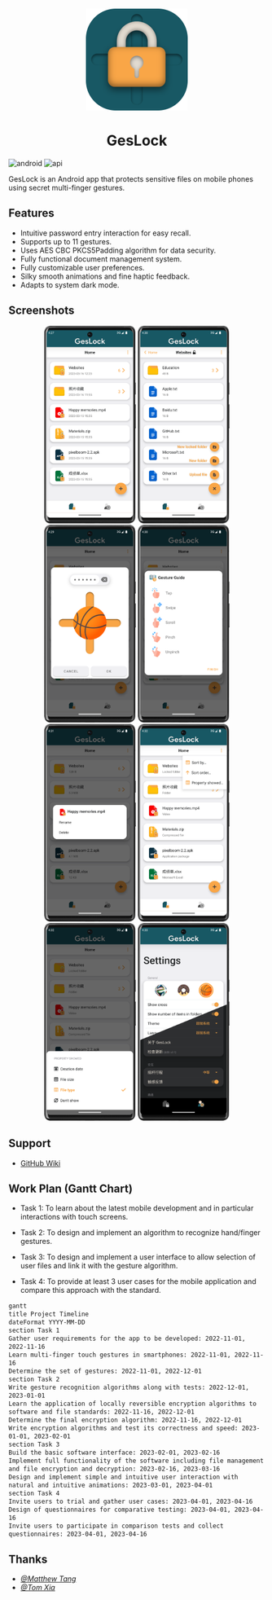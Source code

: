 <br />

<p align="center">
  <img width="200" src="https://raw.githubusercontent.com/JerryZhangZZY/album/main/geslock/ic_launcher_small.png">
</p>

<h1 align="center">GesLock</h1>

![android](https://img.shields.io/badge/Android-7.0%2B-green)
![api](https://img.shields.io/badge/API-31%2B-yellow)

GesLock is an Android app that protects sensitive files on mobile phones using secret multi-finger gestures.

## Features

- Intuitive password entry interaction for easy recall.
- Supports up to 11 gestures.
- Uses AES CBC PKCS5Padding algorithm for  data security.
- Fully functional document management system.
- Fully customizable user preferences.
- Silky smooth animations and fine haptic feedback.
- Adapts to system dark mode.

## Screenshots

<div align="center">
  <img width="180" src="https://github.com/JerryZhangZZY/album/blob/main/geslock/3.1/home.png?raw=true" />
  <img width="180" src="https://github.com/JerryZhangZZY/album/blob/main/geslock/3.1/home-folder.png?raw=true" />
  <img width="180" src="https://github.com/JerryZhangZZY/album/blob/main/geslock/3.1/home-rocker.png?raw=true" />
  <img width="180" src="https://github.com/JerryZhangZZY/album/blob/main/geslock/3.1/home-guide.png?raw=true" />
</div>

<div align="center">
  <img width="180" src="https://github.com/JerryZhangZZY/album/blob/main/geslock/3.1/home-edit.png?raw=true" />
  <img width="180" src="https://github.com/JerryZhangZZY/album/blob/main/geslock/3.1/home-menu.png?raw=true" />
  <img width="180" src="https://github.com/JerryZhangZZY/album/blob/main/geslock/3.1/home-sheet_property.png?raw=true" />
  <img width="180" src="https://github.com/JerryZhangZZY/album/blob/main/geslock/3.1/settings-dark&zh.png?raw=true" />
</div>


## Support

- [GitHub Wiki](https://github.com/JerryZhangZZY/geslock/wiki)

## Work Plan (Gantt Chart)

- Task 1: To learn about the latest mobile development and in particular interactions with touch screens.

- Task 2: To design and implement an algorithm to recognize hand/finger gestures.

- Task 3: To design and implement a user interface to allow selection of user files and link it with the gesture algorithm.

- Task 4: To provide at least 3 user cases for the mobile application and compare this approach with the standard.

```mermaid
gantt
title Project Timeline
dateFormat YYYY-MM-DD
section Task 1
Gather user requirements for the app to be developed: 2022-11-01, 2022-11-16
Learn multi-finger touch gestures in smartphones: 2022-11-01, 2022-11-16
Determine the set of gestures: 2022-11-01, 2022-12-01
section Task 2
Write gesture recognition algorithms along with tests: 2022-12-01, 2023-01-01
Learn the application of locally reversible encryption algorithms to software and file standards: 2022-11-16, 2022-12-01
Determine the final encryption algorithm: 2022-11-16, 2022-12-01
Write encryption algorithms and test its correctness and speed: 2023-01-01, 2023-02-01
section Task 3
Build the basic software interface: 2023-02-01, 2023-02-16
Implement full functionality of the software including file management and file encryption and decryption: 2023-02-16, 2023-03-16
Design and implement simple and intuitive user interaction with natural and intuitive animations: 2023-03-01, 2023-04-01
section Task 4
Invite users to trial and gather user cases: 2023-04-01, 2023-04-16
Design of questionnaires for comparative testing: 2023-04-01, 2023-04-16
Invite users to participate in comparison tests and collect questionnaires: 2023-04-01, 2023-04-16
```

## Thanks

- [*@Matthew Tang*](https://github.com/wctangcse)
- [*@Tom Xia*](https://github.com/TomXia)

